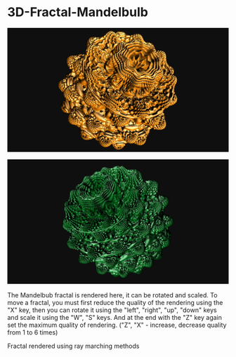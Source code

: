 # 3D-Fractal-Mandelbulb

![alt text](screenshots/mandelbulb_0.png "Mandelbulb")

![alt text](screenshots/mandelbulb_1.png "Mandelbulb")

The Mandelbub fractal is rendered here, it can be rotated and scaled. To move a fractal, you must first reduce the quality of the rendering using the "X" key, then you can rotate it using the "left", "right", "up", "down" keys and scale it using the "W", "S" keys. And at the end with the "Z" key again set the maximum quality of rendering. ("Z", "X" - increase, decrease quality from 1 to 6 times)

Fractal rendered using ray marching methods
